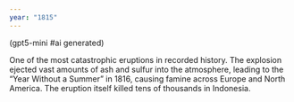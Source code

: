 ```yaml
---
year: "1815"
---
```


(gpt5-mini #ai generated)

One of the most catastrophic eruptions in recorded history. The explosion ejected vast amounts of ash and sulfur into the atmosphere, leading to the “Year Without a Summer” in 1816, causing famine across Europe and North America. The eruption itself killed tens of thousands in Indonesia.
